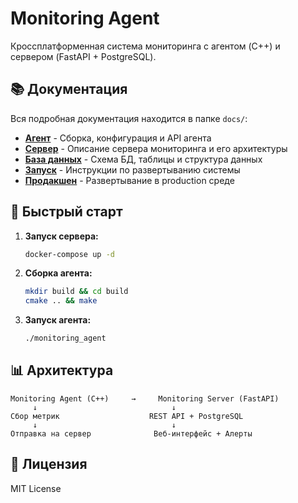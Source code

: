# Monitoring Agent

Кроссплатформенная система мониторинга с агентом (C++) и сервером (FastAPI + PostgreSQL).

## 📚 Документация

Вся подробная документация находится в папке `docs/`:

- **[Агент](docs/agent.md)** - Сборка, конфигурация и API агента
- **[Сервер](docs/server.md)** - Описание сервера мониторинга и его архитектуры  
- **[База данных](docs/database.md)** - Схема БД, таблицы и структура данных
- **[Запуск](docs/deployment.md)** - Инструкции по развертыванию системы
- **[Продакшен](docs/production.md)** - Развертывание в production среде

## 🚀 Быстрый старт

1. **Запуск сервера:**
   ```bash
   docker-compose up -d
   ```

2. **Сборка агента:**
   ```bash
   mkdir build && cd build
   cmake .. && make
   ```

3. **Запуск агента:**
   ```bash
   ./monitoring_agent
   ```

## 📊 Архитектура

```
Monitoring Agent (C++)     →     Monitoring Server (FastAPI)
     ↓                              ↓
Сбор метрик                    REST API + PostgreSQL
     ↓                              ↓
Отправка на сервер              Веб-интерфейс + Алерты
```

## 📄 Лицензия

MIT License